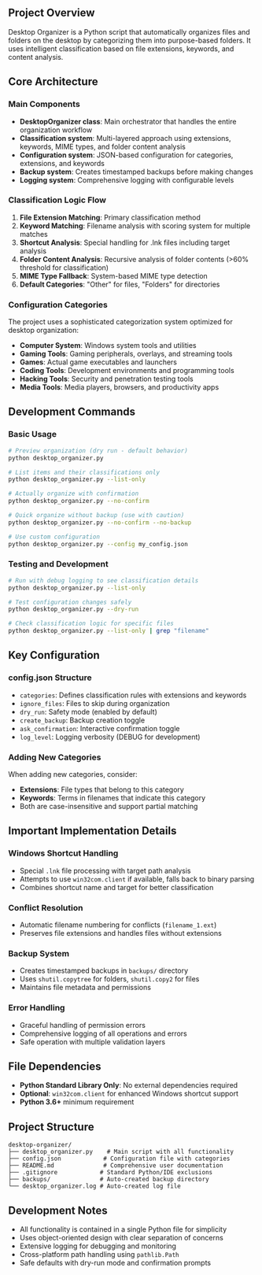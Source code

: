 ## Project Overview

Desktop Organizer is a Python script that automatically organizes files and folders on the desktop by categorizing them into purpose-based folders. It uses intelligent classification based on file extensions, keywords, and content analysis.

## Core Architecture

### Main Components
- **DesktopOrganizer class**: Main orchestrator that handles the entire organization workflow
- **Classification system**: Multi-layered approach using extensions, keywords, MIME types, and folder content analysis
- **Configuration system**: JSON-based configuration for categories, extensions, and keywords
- **Backup system**: Creates timestamped backups before making changes
- **Logging system**: Comprehensive logging with configurable levels

### Classification Logic Flow
1. **File Extension Matching**: Primary classification method
2. **Keyword Matching**: Filename analysis with scoring system for multiple matches
3. **Shortcut Analysis**: Special handling for .lnk files including target analysis
4. **Folder Content Analysis**: Recursive analysis of folder contents (>60% threshold for classification)
5. **MIME Type Fallback**: System-based MIME type detection
6. **Default Categories**: "Other" for files, "Folders" for directories

### Configuration Categories
The project uses a sophisticated categorization system optimized for desktop organization:
- **Computer System**: Windows system tools and utilities
- **Gaming Tools**: Gaming peripherals, overlays, and streaming tools
- **Games**: Actual game executables and launchers
- **Coding Tools**: Development environments and programming tools
- **Hacking Tools**: Security and penetration testing tools
- **Media Tools**: Media players, browsers, and productivity apps

## Development Commands

### Basic Usage
```bash
# Preview organization (dry run - default behavior)
python desktop_organizer.py

# List items and their classifications only
python desktop_organizer.py --list-only

# Actually organize with confirmation
python desktop_organizer.py --no-confirm

# Quick organize without backup (use with caution)
python desktop_organizer.py --no-confirm --no-backup

# Use custom configuration
python desktop_organizer.py --config my_config.json
```

### Testing and Development
```bash
# Run with debug logging to see classification details
python desktop_organizer.py --list-only

# Test configuration changes safely
python desktop_organizer.py --dry-run

# Check classification logic for specific files
python desktop_organizer.py --list-only | grep "filename"
```

## Key Configuration

### config.json Structure
- `categories`: Defines classification rules with extensions and keywords
- `ignore_files`: Files to skip during organization
- `dry_run`: Safety mode (enabled by default)
- `create_backup`: Backup creation toggle
- `ask_confirmation`: Interactive confirmation toggle
- `log_level`: Logging verbosity (DEBUG for development)

### Adding New Categories
When adding new categories, consider:
- **Extensions**: File types that belong to this category
- **Keywords**: Terms in filenames that indicate this category
- Both are case-insensitive and support partial matching

## Important Implementation Details

### Windows Shortcut Handling
- Special `.lnk` file processing with target path analysis
- Attempts to use `win32com.client` if available, falls back to binary parsing
- Combines shortcut name and target for better classification

### Conflict Resolution
- Automatic filename numbering for conflicts (`filename_1.ext`)
- Preserves file extensions and handles files without extensions

### Backup System
- Creates timestamped backups in `backups/` directory
- Uses `shutil.copytree` for folders, `shutil.copy2` for files
- Maintains file metadata and permissions

### Error Handling
- Graceful handling of permission errors
- Comprehensive logging of all operations and errors
- Safe operation with multiple validation layers

## File Dependencies

- **Python Standard Library Only**: No external dependencies required
- **Optional**: `win32com.client` for enhanced Windows shortcut support
- **Python 3.6+** minimum requirement

## Project Structure

```
desktop-organizer/
├── desktop_organizer.py    # Main script with all functionality
├── config.json            # Configuration file with categories
├── README.md              # Comprehensive user documentation
├── .gitignore            # Standard Python/IDE exclusions
├── backups/              # Auto-created backup directory
└── desktop_organizer.log # Auto-created log file
```

## Development Notes

- All functionality is contained in a single Python file for simplicity
- Uses object-oriented design with clear separation of concerns
- Extensive logging for debugging and monitoring
- Cross-platform path handling using `pathlib.Path`
- Safe defaults with dry-run mode and confirmation prompts
